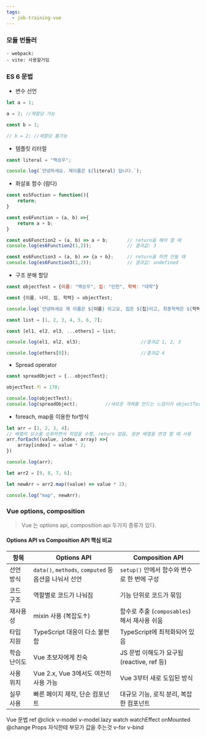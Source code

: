 ```yaml
---
tags:
  - job-training-vue
---
```

### 모듈 번들러

	- webpack: 
	- vite: 사용할거임

### ES 6 문법

- 변수 선언
```javascript
let a = 1;

a = 2; //재할당 가능

const b = 1;

// b = 2; //재할당 불가능
```

- 템플릿 리터럴
```javascript
const literal = "백승우";

console.log(`안녕하세요. 제이름은 ${literal} 입니다.`);
```

- 화살표 함수 (람다)
```javascript
const es5Fuction = function(){
    return;
}

const es6Function = (a, b) =>{
    return a + b;
}

const es6Function2 = (a, b) => a + b;       // return을 해야 할 때
console.log(es6Function2(1,2));             // 결과값: 3

const es6Function3 = (a, b) => {a + b};     // return을 하면 안될 때
console.log(es6Function3(1,2));             // 결과값: undefined
```

- 구조 분해 할당

```javascript
const objectTest = {이름: "백승우", 집: "인천", 학력: "대학"}

const {이름, 나이, 집, 학력} = objectTest;

console.log(`안녕하세요 제 이름은 ${이름} 이고요, 집은 ${집}이고, 최종학력은 ${학력}입니다.`);

const list = [1, 2, 3, 4, 5, 6, 7];

const [el1, el2, el3, ...others] = list;

console.log(el1, el2, el3);                      //결과값 1, 2, 3 

console.log(others[0]);                          //결과값 4
```

- Spread operator

```javascript
const spreadObject = {...objectTest};

objectTest.키 = 170;

console.log(objectTest);
console.log(spreadObject);          //새로운 객체를 만드는 느낌이라 objectTest와 참조값이 다르다.
```

- foreach, map을 이용한 for방식

```javascript
let arr = [1, 2, 3, 4];
// 배열의 요소를 순회하면서 작업을 수행, return 없음, 원본 배열을 변경 할 때 사용
arr.forEach((value, index, array) =>{
    array[index] = value * 2;
})

console.log(arr);

let arr2 = [9, 8, 7, 6];

let newArr = arr2.map((value) => value * 2);

console.log("map", newArr);
```

### Vue options, composition

>Vue 는 options api, composition api 두가지 종류가 있다.

#### Options API vs Composition API 핵심 비교

|항목|Options API|Composition API|
|---|---|---|
|선언 방식|`data()`, `methods`, `computed` 등 옵션을 나눠서 선언|`setup()` 안에서 함수와 변수로 한 번에 구성|
|코드 구조|역할별로 코드가 나눠짐|기능 단위로 코드가 묶임|
|재사용성|mixin 사용 (복잡도↑)|함수로 추출 (`composables`)해서 재사용 쉬움|
|타입 지원|TypeScript 대응이 다소 불편함|TypeScript에 최적화되어 있음|
|학습 난이도|Vue 초보자에게 친숙|JS 문법 이해도가 요구됨 (reactive, ref 등)|
|사용 위치|Vue 2.x, Vue 3에서도 여전히 사용 가능|Vue 3부터 새로 도입된 방식|
|실무 사용|빠른 페이지 제작, 단순 컴포넌트|대규모 기능, 로직 분리, 복잡한 컴포넌트|

Vue 문법
ref
@click
v-model
v-model.lazy
watch
watchEffect
onMounted
@change
Props 자식한테 부모가 값을 주는것
v-for
v-bind
